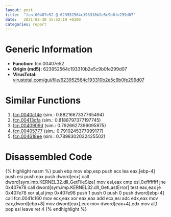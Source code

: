 ```yaml
---
layout: post
title:  "fcn.00407e52 @ 623952564c193310b2e5c9b0fe299d07"
date:   2021-08-30 15:52:19 +0300
categories: report
---
```


# Generic Information
- **Function:** fcn.00407e52
- **Origin (md5):** 623952564c193310b2e5c9b0fe299d07
- **VirusTotal:** [virustotal.com/gui/file/623952564c193310b2e5c9b0fe299d07][virustotal_ref]



# Similar Functions

1. [fcn.0040c14e][similar_1_ref] (sim.: 0.8821667337765494)
2. [fcn.00413dfa][similar_2_ref] (sim.: 0.8188797377197745)
3. [fcn.0040909d][similar_3_ref] (sim.: 0.7926627396095975)
4. [fcn.00405777][similar_4_ref] (sim.: 0.7910245377099177)
5. [fcn.004618ee][similar_5_ref] (sim.: 0.7898302032425502)


# Disassembled Code

{% highlight nasm %}
push ebp
mov ebp,esp
push ecx
lea eax,[ebp-4]
push esi
push eax
push dword[ecx]
call dword[sym.imp.KERNEL32.dll_GetFileSize]
mov esi,eax
cmp esi,0xffffffff
jne 0x407e78
call dword[sym.imp.KERNEL32.dll_GetLastError]
test eax,eax
je 0x407e78
xor al,al
jmp 0x407e98
push 1
push 0
push 0
push dword[ebp-4]
call fcn.0041c160
mov ecx,eax
xor eax,eax
add ecx,esi
adc edx,eax
mov eax,dword[ebp+8]
mov dword[eax],ecx
mov dword[eax+4],edx
mov al,1
pop esi
leave 
ret 4
{% endhighlight %}


[similar_1_ref]: /report/fcn.0040c14e@1123b7aa5760238fe93045e585b8234c
[similar_2_ref]: /report/fcn.00413dfa@4c8869bb42f854640703b6ddda29ee38
[similar_3_ref]: /report/fcn.0040909d@470263fe7e7cc115b95cd041d643e3b5
[similar_4_ref]: /report/fcn.00405777@73677cb40830e94fbfb5483ff33e40b9
[similar_5_ref]: /report/fcn.004618ee@d96761eb00d2d97e2b6f5ffffed0b46a
[virustotal_ref]: https://www.virustotal.com/gui/file/623952564c193310b2e5c9b0fe299d07